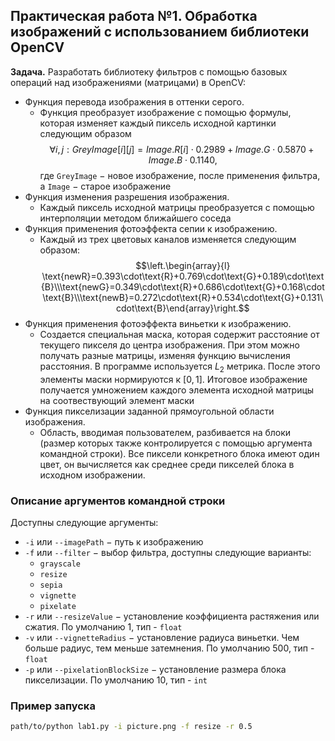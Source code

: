## Практическая работа №1. Обработка изображений с использованием библиотеки OpenCV

**Задача.** Разработать библиотеку фильтров с помощью базовых операций
над изображениями (матрицами) в OpenCV:
- Функция перевода изображения в оттенки серого.
	- Функция преобразует изображение с помощью формулы, которая изменяет каждый пиксель исходной картинки следующим образом$$\forall i,\,j:GreyImage[i][j]=Image.R[i]\cdot0.2989+Image.G\cdot0.5870+Image.B\cdot0.1140,$$где `GreyImage` $-$ новое изображение, после применения фильтра, а `Image` $-$ старое изображение
- Функция изменения разрешения изображения.
	- Каждый пиксель исходной матрицы преобразуется с помощью интерполяции методом ближайшего соседа
- Функция применения фотоэффекта сепии к изображению.
	- Каждый из трех цветовых каналов изменяется следующим образом:$$\left.\begin{array}{l} \text{newR}=0.393\cdot\text{R}+0.769\cdot\text{G}+0.189\cdot\text{B}\\\text{newG}=0.349\cdot\text{R}+0.686\cdot\text{G}+0.168\cdot\text{B}\\\text{newB}=0.272\cdot\text{R}+0.534\cdot\text{G}+0.131\cdot\text{B}\end{array}\right.$$
- Функция применения фотоэффекта виньетки к изображению.
	- Создается специальная маска, которая содержит расстояние от текущего пикселя до центра изображения. При этом можно получать разные матрицы, изменяя функцию вычисления расстояния. В программе используется $L_2$ метрика. После этого элементы маски нормируются к $[0,\,1]$. Итоговое изображение получается умножением каждого элемента исходной матрицы на соотвествующий элемент маски
- Функция пикселизации заданной прямоугольной области изображения.
	- Область, вводимая пользователем, разбивается на блоки (размер которых также контролируется с помощью аргумента командной строки). Все пиксели конкретного блока имеют один цвет, он вычисляется как среднее среди пикселей блока в исходном изображении.
### Описание аргументов командной строки
Доступны следующие аргументы:
- `-i` или `--imagePath` $-$ путь к изображению
- `-f` или `--filter` $-$ выбор фильтра, доступны следующие варианты:
	- `grayscale`
	- `resize`
	- `sepia`
	- `vignette`
	- `pixelate`
- `-r` или `--resizeValue` $-$ установление коэффициента растяжения или сжатия. По умолчанию $1$, тип - `float`
- `-v` или `--vignetteRadius` $-$ установление радиуса виньетки. Чем больше радиус, тем меньше затемнения. По умолчанию $500$, тип - `float`
- `-p` или `--pixelationBlockSize` $-$ установление размера блока пикселизации. По умолчанию $10$, тип - `int`
### Пример запуска
```sh
path/to/python lab1.py -i picture.png -f resize -r 0.5
```